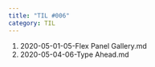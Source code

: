 ```yaml
---
title: "TIL #006"
category: TIL
---
```


1. 2020-05-01-05-Flex Panel Gallery.md
1. 2020-05-04-06-Type Ahead.md
